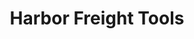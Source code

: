 ---
title: "Harbor Freight Tools"
url: /pittsburgh/harbor-freight-tools-campbells-run-road/
shop: Eisenwaren
---
